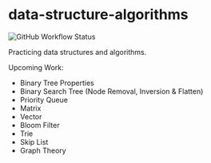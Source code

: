 # data-structure-algorithms

![GitHub Workflow Status](https://github.com/willywill/data-structure-algorithms/actions/workflows/pipeline.yml/badge.svg)

Practicing data structures and algorithms.

Upcoming Work:

- Binary Tree Properties
- Binary Search Tree (Node Removal, Inversion & Flatten)
- Priority Queue
- Matrix
- Vector
- Bloom Filter
- Trie
- Skip List
- Graph Theory
